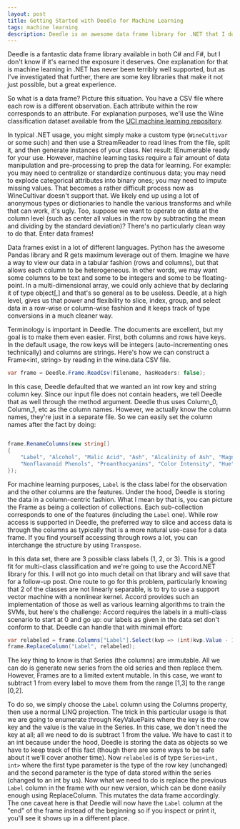```yaml
---
layout: post
title: Getting Started with Deedle for Machine Learning
tags: machine learning
description: Deedle is an awesome data frame library for .NET that I don't think has the exposure it deserves. This post explores some of the basics of Deedle to smooth out the initial learning curve applied to a basic machine learning classification problem.
---
```

Deedle is a fantastic data frame library available in both C# and F#, but I don't know if it's earned the exposure it deserves. One explanation for that is machine learning in .NET has never been terribly well supported, but as I've investigated that further, there are some key libraries that make it not just possible, but a great experience.  

So what is a data frame? Picture this situation.  You have a CSV file where each row is a different observation.  Each attribute within the row corresponds to an attribute.  For explanation purposes, we'll use the Wine classification dataset available from the [UCI machine learning repository](http://archive.ics.uci.edu/ml/datasets/Wine).

In typical .NET usage, you might simply make a custom type (`WineCultivar` or some such) and then use a StreamReader to read lines from the file, spilt it, and then generate instances of your class.  Net result: IEnumerable<WineCultivar> ready for your use.  However, machine learning tasks require a fair amount of data manipulation and pre-processing to prep the data for learning.  For example: you may need to centralize or standardize continuous data; you may need to explode categorical attributes into binary ones; you may need to impute missing values.  That becomes a rather difficult process now as WineCultivar doesn't support that.  We likely end up using a lot of anonymous types or dictionaries to handle the various transforms and while that can work, it's ugly.  Too, suppose we want to operate on data at the column level (such as center all values in the row by subtracting the mean and dividing by the standard deviation)?  There's no particularly clean way to do that.  Enter data frames!

Data frames exist in a lot of different languages.  Python has the awesome Pandas library and R gets maximum leverage out of them.  Imagine we have a way to view our data in a tabular fashion (rows and columns), but that allows each column to be heterogeneous.  In other words, we may want some columns to be text and some to be integers and some to be floating-point.  In a multi-dimensional array, we could only achieve that by declaring it of type object[,] and that's so general as to be useless.  Deedle, at a high level, gives us that power and flexibility to slice, index, group, and select data in a row-wise or column-wise fashion and it keeps track of type conversions in a much cleaner way.  

Terminology is important in Deedle.  The documents are excellent, but my goal is to make them even easier.  First, both columns and rows have keys.  In the default usage, the row keys will be integers (auto-incrementing ones technically) and columns are strings.  Here's how we can construct a Frame<int, string> by reading in the wine.data CSV file. 

````c#
var frame = Deedle.Frame.ReadCsv(filename, hasHeaders: false);
````

In this case, Deedle defaulted that we wanted an int row key and string column key.  Since our input file does not contain headers, we tell Deedle that as well through the method argument.  Deedle thus uses Column_0, Column_1, etc as the column names.  However, we actually know the column names, they're just in a separate file.  So we can easily set the column names after the fact by doing:

````c#

frame.RenameColumns(new string[]
{
    "Label", "Alcohol", "Malic Acid", "Ash", "Alcalinity of Ash", "Magnesium", "Phenols", "Flavanoids",
    "Nonflavanoid Phenols", "Proanthocyanins", "Color Intensity", "Hue", "OD280/OD315", "Proline"
});
````

For machine learning purposes, `Label` is the class label for the observation and the other columns are the features.  Under the hood, Deedle is storing the data in a column-centric fashion.  What I mean by that is, you can picture the Frame as being a collection of collections.  Each sub-collection corresponds to one of the features (including the `Label` one).  While row access is supported in Deedle, the preferred way to slice and access data is through the columns as typically that is a more natural use-case for a data frame.  If you find yourself accessing through rows a lot, you can interchange the structure by using `Transpose`.  

In this data set, there are 3 possible class labels (1, 2, or 3).  This is a good fit for multi-class classification and we're going to use the Accord.NET library for this.  I will not go into much detail on that library and will save that for a follow-up post.  One route to go for this problem, particularly knowing that 2 of the classes are not linearly separable, is to try to use a support vector machine with a nonlinear kernel.  Accord provides such an implementation of those as well as various learning algorithms to train the SVMs, but here's the challenge: Accord requires the labels in a multi-class scenario to start at 0 and go up: our labels as given in the data set don't conform to that.  Deedle can handle that with minimal effort:

````c#
var relabeled = frame.Columns["Label"].Select(kvp => (int)kvp.Value - 1);
frame.ReplaceColumn("Label", relabeled);

````

The key thing to know is that Series (the columns) are immutable.  All we can do is generate new series from the old series and then replace them.  However, Frames are to a limited extent mutable.  In this case, we want to subtract 1 from every label to move them from the range [1,3] to the range [0,2]. 

To do so, we simply choose the `Label` column using the Columns property, then use a normal LINQ projection.  The trick in this particular usage is that we are going to enumerate through KeyValuePairs where the key is the row key and the value is the value in the Series.  In this case, we don't need the key at all; all we need to do is subtract 1 from the value.  We have to cast it to an int because under the hood, Deedle is storing the data as objects so we have to keep track of this fact (though there are some ways to be safe about it we'll cover another time).  Now `relabeled` is of type `Series<int, int>` where the first type parameter is the type of the row key (unchanged) and the second parameter is the type of data stored within the series (changed to an int by us).  Now what we need to do is replace the previous `Label` column in the frame with our new version, which can be done easily enough using ReplaceColumn.  This mutates the data frame accordingly.  The one caveat here is that Deedle will now have the `Label` column at the "end" of the frame instead of the beginning so if you inspect or print it, you'll see it shows up in a different place. 




